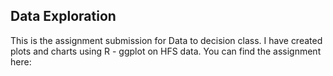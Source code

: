 ## Data Exploration  
This is the assignment submission for Data to decision class. I have created plots and charts using R - ggplot on HFS data. You can find the assignment here:

